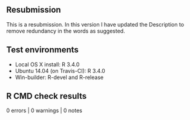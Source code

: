 ## Resubmission
This is a resubmission. In this version I have updated the Description to remove redundancy in the words as suggested.

## Test environments

* Local OS X install: R 3.4.0
* Ubuntu 14.04 (on Travis-CI): R 3.4.0
* Win-builder: R-devel and R-release

## R CMD check results

0 errors | 0 warnings | 0 notes
